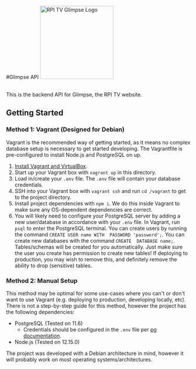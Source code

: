 #Glimpse API
<img src="https://imgur.com/dmZSyhe.png" width="200px" alt="RPI TV Glimpse Logo" />
<br>
<br>

This is the backend API for Glimpse, the RPI TV website.
## Getting Started

### Method 1: Vagrant (Designed for Debian)
Vagrant is the recommended way of getting started, as it means no complex database setup
is necessary to get started developing. The Vagrantfile is pre-configured to install
Node.js and PostgreSQL on up.

1. [Install Vagrant and VirtualBox](https://www.vagrantup.com/intro/getting-started/install.html).
2. Start up your Vagrant box with `vagrant up` in this directory.
3. Load in/create your `.env` file. The `.env` file will contain your database credentials.
4. SSH into your Vagrant box with `vagrant ssh` and run `cd /vagrant` to get to the project 
directory.
5. Install project dependencies with `npm i`. We do this inside Vagrant to make sure any
   OS-dependent dependencies are correct.
6. You will likely need to configure your PostgreSQL server by adding a new user/database
   in accordance with your `.env` file. In Vagrant, run `psql` to enter the PostgreSQL 
   terminal. You can create users by running the command `CREATE USER name WITH 
   PASSWORD 'password';`. You can create new databases with the command `CREATE 
   DATABASE name;`. Tables/schemas will be created for you automatically. Just make sure
   the user you create has permission to create new tables! If deploying to production,
   you may wish to remove this, and definitely remove the ability to drop (sensitive) tables.

### Method 2: Manual Setup
This method may be optimal for some use-cases where you can't or don't want to use Vagrant 
(e.g. deploying to production, developing locally, etc). There is not a step-by-step guide
for this method, however the project has the following dependencies:

* PostgreSQL (Tested on 11.6)
    * Credentials should be configured in the `.env` file per 
    [pg documentation](https://node-postgres.com/).
* Node.js (Tested on 12.15.0)

The project was developed with a Debian architecture in mind, however it will probably
work on most operating systems/architectures.
